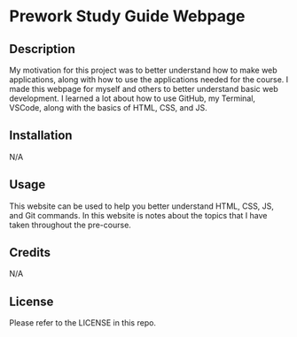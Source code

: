 # Prework Study Guide Webpage

## Description

My motivation for this project was to better understand how to make web applications, along with how to use the applications needed for the course. I made this webpage for myself and others to better understand basic web development. I learned a lot about how to use GitHub, my Terminal, VSCode, along with the basics of HTML, CSS, and JS.

## Installation
N/A

## Usage

This website can be used to help you better understand HTML, CSS, JS, and Git commands. In this website is notes about the topics that I have taken throughout the pre-course.

## Credits

N/A

## License

Please refer to the LICENSE in this repo.

